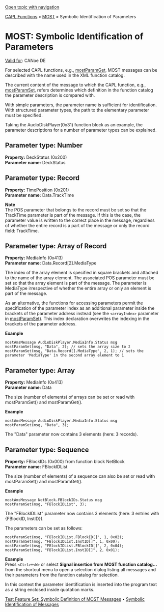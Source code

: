 [Open topic with navigation](../../../../CANoeDEFamily.htm#Topics/CAPLFunctions/MOST/CAPLfunctionsMOSTSymIDParam.md)

[CAPL Functions](../CAPLfunctions.md) » [MOST](CAPLfunctionsMOSTOverview.md) » Symbolic Identification of Parameters

# MOST: Symbolic Identification of Parameters

[Valid for](../../Shared/FeatureAvailability.md):  CANoe DE

For selected CAPL functions, e.g., [mostParamGet](Functions/CAPLfunctionMOSTParamGet.md), MOST messages can be described with the name used in the XML function catalog.

The current content of the message to which the CAPL function, e.g., [mostParamSet](Functions/CAPLfunctionMOSTParamSet.md), refers determines which definition in the function catalog the parameter description is compared with.

With simple parameters, the parameter name is sufficient for identification. With structured parameter types, the path to the elementary parameter must be specified.

Taking the AudioDiskPlayer(0x31) function block as an example, the parameter descriptions for a number of parameter types can be explained.

## Parameter type: Number

**Property:** DeckStatus (0x200)  
**Parameter name:** DeckStatus

## Parameter type: Record

**Property:** TimePosition (0x201)  
**Parameter name:** Data.TrackTime

**Note**  
The POS parameter that belongs to the record must be set so that the TrackTime parameter is part of the message. If this is the case, the parameter value is written to the correct place in the message, regardless of whether the entire record is a part of the message or only the record field: TrackTime.

## Parameter type: Array of Record

**Property:** MediaInfo (0x413)  
**Parameter name:** Data.Record[2].MediaType

The index of the array element is specified in square brackets and attached to the name of the array element. The associated POS parameter must be set so that the array element is part of the message. The parameter is MediaType irrespective of whether the entire array or only an element is part of the message.

As an alternative, the functions for accessing parameters permit the specification of the parameter index as an additional parameter inside the brackets of the parameter address instead (see the `<arrayIndex>` parameter in [mostParamSet](Functions/CAPLfunctionMOSTParamSet.md)). This index declaration overwrites the indexing in the brackets of the parameter address.

**Example**  

```plaintext
mostAmsMessage AudioDiskPlayer.MediaInfo.Status msg
mostParamSet(msg, "Data", 2); // sets the array size to 2
mostParamSet(msg, "Data.Record[].MediaType", 2, 1); // sets the parameter 'MediaType' in the second array element to 1
```

## Parameter type: Array

**Property:** MediaInfo (0x413)  
**Parameter name:** Data

The size (number of elements) of arrays can be set or read with mostParamSet() and mostParamGet().

**Example**  

```plaintext
mostAmsMessage AudioDiskPlayer.MediaInfo.Status msg
mostParamSet(msg, "Data", 3);
```

The "Data" parameter now contains 3 elements (here: 3 records).

## Parameter type: Sequence

**Property:** FBlockIDs (0x000) from function block NetBlock  
**Parameter name:** FBlockIDList

The size (number of elements) of a sequence can also be set or read with mostParamSet() and mostParamGet().

**Example**  

```plaintext
mostAmsMessage NetBlock.FBlockIDs.Status msg
mostParamSet(msg, "FBlockIDList", 3);
```

The "FBlockIDList" parameter now contains 3 elements (here: 3 entries with {FBlockID, InstID}).

The parameters can be set as follows:

```plaintext
mostParamSet(msg, "FBlockIDList.FBlockID[]", 1, 0x02);
mostParamSet(msg, "FBlockIDList.InstID[]", 1, 0x00);
mostParamSet(msg, "FBlockIDList.FBlockID[]", 2, 0x04);
mostParamSet(msg, "FBlockIDList.InstID[]", 2, 0x01);
```

**Example**  
Press `<Ctrl>+<W>` or select **Signal insertion from MOST function catalog...** from the shortcut menu to open a selection dialog listing all messages and their parameters from the function catalog for selection.

In this context the parameter identification is inserted into the program text as a string enclosed inside quotation marks.

[Test Feature Set: Symbolic Definition of MOST Messages](../Test/CAPLfunctionsTFSSymbolicMessageDefinition.md) • [Symbolic Identification of Messages](CAPLfunctionsMOSTSymIDMMessage.md)
